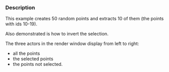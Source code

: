 ### Description

This example creates 50 random points and extracts 10 of them (the points with ids 10-19).

Also demonstrated is how to invert the selection.

The three actors in the render window display from left to right:

- all the points
- the selected points
- the points not selected.
